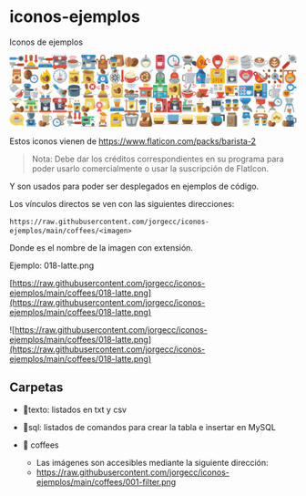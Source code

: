 # iconos-ejemplos
Iconos de ejemplos

![coffees.jpg](coffees.jpg)

Estos iconos vienen de https://www.flaticon.com/packs/barista-2

> Nota: Debe dar los créditos correspondientes en su programa para poder usarlo comercialmente o usar la suscripción de FlatIcon.

Y son usados para poder ser desplegados en ejemplos de código.

Los vínculos directos se ven con las siguientes direcciones:

```
https://raw.githubusercontent.com/jorgecc/iconos-ejemplos/main/coffees/<imagen>
```

Donde <imagen> es el nombre de la imagen con extensión. 

Ejemplo: 018-latte.png

[https://raw.githubusercontent.com/jorgecc/iconos-ejemplos/main/coffees/018-latte.png](https://raw.githubusercontent.com/jorgecc/iconos-ejemplos/main/coffees/018-latte.png)

![https://raw.githubusercontent.com/jorgecc/iconos-ejemplos/main/coffees/018-latte.png](https://raw.githubusercontent.com/jorgecc/iconos-ejemplos/main/coffees/018-latte.png)





## Carpetas

* 📁texto: listados en txt y csv

* 📁sql: listados de comandos para crear la tabla e insertar en MySQL
* 📁 coffees
  * Las imágenes son accesibles mediante la siguiente dirección:
  * https://raw.githubusercontent.com/jorgecc/iconos-ejemplos/main/coffees/001-filter.png